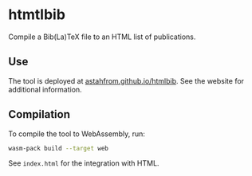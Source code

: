 htmtlbib
========

Compile a Bib(La)TeX file to an HTML list of publications.

Use
---

The tool is deployed at [astahfrom.github.io/htmlbib](https://astahfrom.github.io/htmlbib/).
See the website for additional information.


Compilation
---------------

To compile the tool to WebAssembly, run:

```bash
wasm-pack build --target web
```

See `index.html` for the integration with HTML.
